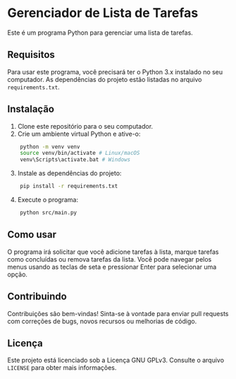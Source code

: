 # Gerenciador de Lista de Tarefas

Este é um programa Python para gerenciar uma lista de tarefas.

## Requisitos

Para usar este programa, você precisará ter o Python 3.x instalado no seu computador. As dependências do projeto estão listadas no arquivo `requirements.txt`.

## Instalação

1. Clone este repositório para o seu computador.
2. Crie um ambiente virtual Python e ative-o:
```bash
	python -m venv venv
	source venv/bin/activate # Linux/macOS
	venv\Scripts\activate.bat # Windows
```
	
3. Instale as dependências do projeto:
```bash
	pip install -r requirements.txt
```

4. Execute o programa:
```bash
	python src/main.py
```

## Como usar

O programa irá solicitar que você adicione tarefas à lista, marque tarefas como concluídas ou remova tarefas da lista. Você pode navegar pelos menus usando as teclas de seta e pressionar Enter para selecionar uma opção.

## Contribuindo

Contribuições são bem-vindas! Sinta-se à vontade para enviar pull requests com correções de bugs, novos recursos ou melhorias de código.

## Licença

Este projeto está licenciado sob a Licença GNU GPLv3. Consulte o arquivo `LICENSE` para obter mais informações.
